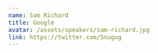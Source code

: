 ```yaml
---
name: Sam Richard
title: Google
avatar: /assets/speakers/sam-richard.jpg
link: https://twitter.com/Snugug
---
```

